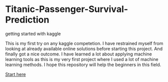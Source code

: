 # Titanic-Passenger-Survival-Prediction
getting started with kaggle

This is my first try on any kaggle competetion. I have restrained myself from looking at already available online solutions before starting this project.
And finally got a nice outcome. I have learned a lot about applying machine learning tools as this is my very first project where I used a lot of machine learning methods.
I hope this repository will help the beginners in this field. 

[Start here](./titanic.ipynb)
